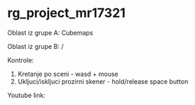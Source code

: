 # rg_project_mr17321

Oblast iz grupe A: Cubemaps

Oblast iz grupe B: /

Kontrole:

1) Kretanje po sceni - wasd + mouse
2) Ukljuci/iskljuci prozirni skener - hold/release space button

Youtube link:

